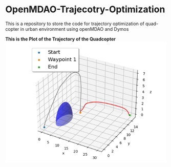 # OpenMDAO-Trajecotry-Optimization
This is a repository to store the code for trajectory optimization of quad-copter in urban environment using openMDAO and Dymos


**This is the Plot of the Trajectory of the Quadcopter**
![Alt text](figures_obs_traj/trajectory3D_obs.png)


